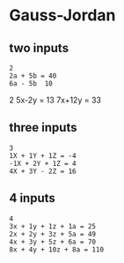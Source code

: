 # Gauss-Jordan

## two inputs
```
2
2a + 5b = 40
6a - 5b  10
```

2
5x-2y = 13
7x+12y = 33

## three inputs
```
3
1X + 1Y + 1Z = -4 
-1X + 2Y + 1Z = 4
4X + 3Y - 2Z = 16
```
## 4 inputs
```
4
3x + 1y + 1z + 1a = 25
2x + 2y + 3z + 5a = 49
4x + 3y + 5z + 6a = 70
8x + 4y + 10z + 8a = 110
```
